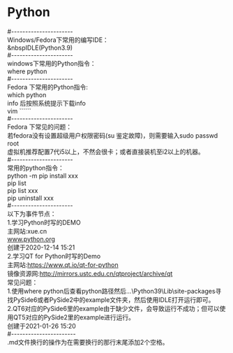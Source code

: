 # Python  
#----------------------  
Windows/Fedora下常用的编写IDE：  
  &nbspIDLE(Python3.9)  
#----------------------  
windows下常用的Python指令：  
  where python  
#----------------------  
Fedora 下常用的Python指令:  
  which python  
  info 后按照系统提示下载info  
  vim  ``````  
#----------------------  
Fedora 下常见的问题：  
  若fedora没有设置超级用户权限密码(su 鉴定故障)，则需要输入sudo passwd root  
虚拟机推荐配置7代i5以上，不然会很卡；或者直接装机至i2以上的机器。  
#----------------------  
常用的python指令：  
  python -m pip install xxx  
            pip list  
            pip list  xxx  
            pip uninstall xxx  
#----------------------  
以下为事件节点：  
1.学习Python时写的DEMO  
  主网站:xue.cn  
        www.python.org  
  创建于2020-12-14 15:21  
2.学习QT for Python时写的Demo  
  主网站:https://www.qt.io/qt-for-python  
  镜像资源网:http://mirrors.ustc.edu.cn/qtproject/archive/qt  
  常见问题：  
    1.使用where python后查看python路径然后...\Python39\Lib\site-packages寻找PySide6或者PySide2中的example文件夹，然后使用IDLE打开运行即可。  
    2.QT6对应的PySide6里的example由于缺少文件，会导致运行不成功；但可以使用QT5对应的PySide2里的example进行运行。  
  创建于2021-01-26 15:20  
#-----------------------  
.md文件换行的操作为在需要换行的那行末尾添加2个空格。
